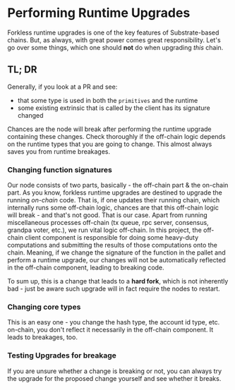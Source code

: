 # Performing Runtime Upgrades

Forkless runtime upgrades is one of the key features of Substrate-based chains. But, as
always, with great power comes great responsibility. Let's go over some things, which
one should **not** do when upgrading *this* chain.

## TL; DR
Generally, if you look at a PR and see:
- that some type is used in both the `primitives` and the runtime
- some existing extrinsic that is called by the client has its signature changed

Chances are the node will break after performing the runtime upgrade containing these changes.
Check thoroughly if the off-chain logic depends on the runtime types that you are going
to change. This almost always saves you from runtime breakages.

### Changing function signatures

Our node consists of two parts, basically - the off-chain part & the on-chain part.
As you know, forkless runtime upgrades are destined to upgrade the running *on-chain* code.
That is, if one updates their running chain, which internally runs some off-chain logic,
chances are that this off-chain logic will break - and that's not good.
That is our case. Apart from running miscellaneous processes off-chain (tx queue,
rpc server, consensus, grandpa voter, etc.), we run vital logic off-chain. In this project,
the off-chain client component is responsible for doing some heavy-duty computations and
submitting the results of those computations onto the chain.
Meaning, if we change the signature of the function in the pallet and perform a runtime
upgrade, our changes will not be automatically reflected in the off-chain component,
leading to breaking code.

To sum up, this is a change that leads to a **hard fork**, which is not inherently bad -
just be aware such upgrade will in fact require the nodes to restart.

### Changing core types

This is an easy one - you change the hash type, the account id type, etc. on-chain,
you don't reflect it necessarily in the off-chain component. It leads to breakages, too.

### Testing Upgrades for breakage
If you are unsure whether a change is breaking or not, you can always try the upgrade for the proposed
change yourself and see whether it breaks.
